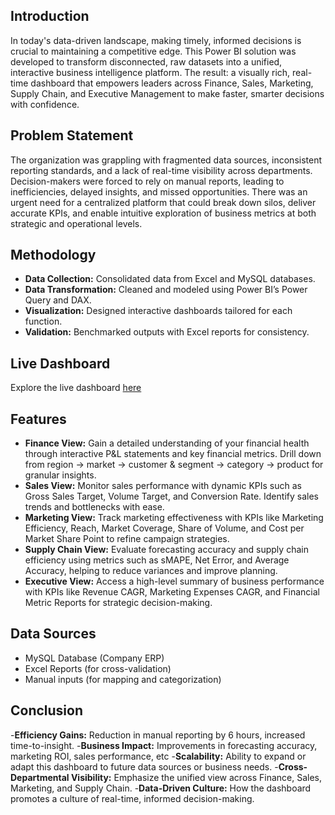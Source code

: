 ## Introduction
  In today's data-driven landscape, making timely, informed decisions is crucial to maintaining a competitive edge. This Power BI solution was developed to transform disconnected, raw datasets into a unified, interactive business intelligence platform. The result: a visually rich, real-time dashboard that empowers leaders across Finance, Sales, Marketing, Supply Chain, and Executive Management to make faster, smarter decisions with confidence.

## Problem Statement
  The organization was grappling with fragmented data sources, inconsistent reporting standards, and a lack of real-time visibility across departments. Decision-makers were forced to rely on manual reports, leading to inefficiencies, delayed insights, and missed opportunities. There was an urgent need for a centralized platform that could break down silos, deliver accurate KPIs, and enable intuitive exploration of business metrics at both strategic and operational levels.

  ##  Methodology
  - **Data Collection:** Consolidated data from Excel and MySQL databases.
  - **Data Transformation:** Cleaned and modeled using Power BI’s Power Query and DAX.
  - **Visualization:** Designed interactive dashboards tailored for each function.
  - **Validation:** Benchmarked outputs with Excel reports for consistency.

## Live Dashboard
  Explore the live dashboard [here](https://app.powerbi.com/groups/me/apps/0e9012e1-de98-482e-b823-4974b98dfda8/reports/bf21575c-365c-4b19-a264-150e1483fba3/1ab82a8453cbdabaf8ba?ctid=c6e549b3-5f45-4032-aae9-d4244dc5b2c4&experience=power-bi)

## Features
  - **Finance View:** Gain a detailed understanding of your financial health through interactive P&L statements and key financial metrics. Drill down from region → market → customer & segment → category → product for granular insights.
  - **Sales View:** Monitor sales performance with dynamic KPIs such as Gross Sales Target, Volume Target, and Conversion Rate. Identify sales trends and bottlenecks with ease.
  - **Marketing View:**  Track marketing effectiveness with KPIs like Marketing Efficiency, Reach, Market Coverage, Share of Volume, and Cost per Market Share Point to refine campaign strategies.
  - **Supply Chain View:** Evaluate forecasting accuracy and supply chain efficiency using metrics such as sMAPE, Net Error, and Average Accuracy, helping to reduce variances and improve planning.
  - **Executive View:** Access a high-level summary of business performance with KPIs like Revenue CAGR, Marketing Expenses CAGR, and Financial Metric Reports for strategic decision-making.

## Data Sources
  - MySQL Database (Company ERP)
  - Excel Reports (for cross-validation)
  - Manual inputs (for mapping and categorization)

## Conclusion
-**Efficiency Gains:** Reduction in manual reporting by 6 hours, increased time-to-insight.
-**Business Impact:** Improvements in forecasting accuracy, marketing ROI, sales performance, etc
-**Scalability:** Ability to expand or adapt this dashboard to future data sources or business needs.
-**Cross-Departmental Visibility:** Emphasize the unified view across Finance, Sales, Marketing, and Supply Chain.
-**Data-Driven Culture:** How the dashboard promotes a culture of real-time, informed decision-making.
